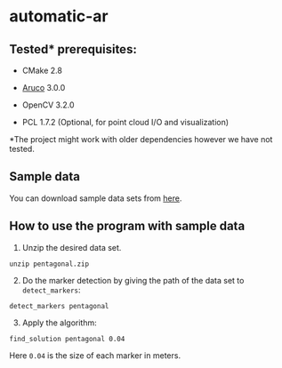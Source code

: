 # automatic-ar

## Tested* prerequisites:

* CMake 2.8

* [Aruco](https://www.uco.es/investiga/grupos/ava/node/26) 3.0.0 

* OpenCV 3.2.0

* PCL 1.7.2 (Optional, for point cloud I/O and visualization)

*The project might work with older dependencies however we have not tested.

## Sample data
You can download sample data sets from [here](https://mega.nz/#F!riAgQY7J!7VbP7yOmsRKvFbkLtdUE1A).

## How to use the program with sample data
1. Unzip the desired data set.
```shell
unzip pentagonal.zip
```
2. Do the marker detection by giving the path of the data set to `detect_markers`:
```shell
detect_markers pentagonal
```
3. Apply the algorithm:
```shell
find_solution pentagonal 0.04
```
Here `0.04` is the size of each marker in meters.


